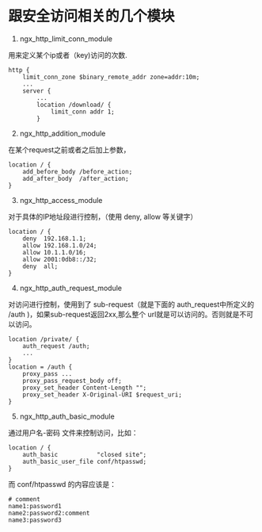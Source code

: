 # 跟安全访问相关的几个模块

1. ngx_http_limit_conn_module

用来定义某个ip或者（key)访问的次数.

```
http {
    limit_conn_zone $binary_remote_addr zone=addr:10m;
    ...
    server {
        ...
        location /download/ {
            limit_conn addr 1;
        }
```

2. ngx_http_addition_module

在某个request之前或者之后加上参数，

```
location / {
    add_before_body /before_action;
    add_after_body  /after_action;
}
```

3. ngx_http_access_module

对于具体的IP地址段进行控制，（使用 deny, allow 等关键字）

```
location / {
    deny  192.168.1.1;
    allow 192.168.1.0/24;
    allow 10.1.1.0/16;
    allow 2001:0db8::/32;
    deny  all;
}
```

4.  ngx_http_auth_request_module

对访问进行控制，使用到了 sub-request（就是下面的 auth_request中所定义的 /auth )，如果sub-request返回2xx,那么整个 url就是可以访问的。否则就是不可以访问。

```
location /private/ {
    auth_request /auth;
    ...
}
location = /auth {
    proxy_pass ...
    proxy_pass_request_body off;
    proxy_set_header Content-Length "";
    proxy_set_header X-Original-URI $request_uri;
}
```

5. ngx_http_auth_basic_module

通过用户名-密码 文件来控制访问，比如：

```
location / {
    auth_basic           "closed site";
    auth_basic_user_file conf/htpasswd;
}
```

而 conf/htpasswd 的内容应该是：

```
# comment
name1:password1
name2:password2:comment
name3:password3
```
